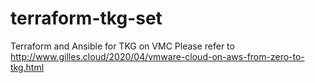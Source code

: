 # terraform-tkg-set
Terraform and Ansible for TKG on VMC
Please refer to http://www.gilles.cloud/2020/04/vmware-cloud-on-aws-from-zero-to-tkg.html
